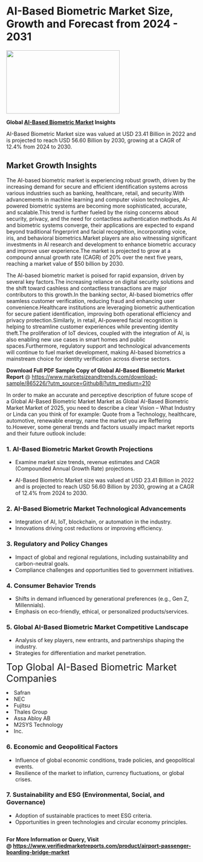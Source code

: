 <H1>AI-Based Biometric Market Size, Growth and Forecast from 2024 - 2031</H1><img class="aligncenter size-medium wp-image-584254" src="https://thirdeyenews.in/wp-content/uploads/2024/09/Global-Market-Research-300x168.jpeg" alt="" width="300" height="168" /><p><strong>Global&nbsp;<a href="https://www.marketsizeandtrends.com/download-sample/865226/?utm_source=Github8j?utm_medium=210">AI-Based Biometric Market</a> Insights</strong></p><p>AI-Based Biometric Market size was valued at USD 23.41 Billion in 2022 and is projected to reach USD 56.60 Billion by 2030, growing at a CAGR of 12.4% from 2024 to 2030.</p><p><h2>Market Growth Insights</h2> <p>The AI-based biometric market is experiencing robust growth, driven by the increasing demand for secure and efficient identification systems across various industries such as banking, healthcare, retail, and security.With advancements in machine learning and computer vision technologies, AI-powered biometric systems are becoming more sophisticated, accurate, and scalable.This trend is further fueled by the rising concerns about security, privacy, and the need for contactless authentication methods.As AI and biometric systems converge, their applications are expected to expand beyond traditional fingerprint and facial recognition, incorporating voice, iris, and behavioral biometrics.Market players are also witnessing significant investments in AI research and development to enhance biometric accuracy and improve user experience.The market is projected to grow at a compound annual growth rate (CAGR) of 20% over the next five years, reaching a market value of $50 billion by 2030.</p> <p>The AI-based biometric market is poised for rapid expansion, driven by several key factors.The increasing reliance on digital security solutions and the shift toward cashless and contactless transactions are major contributors to this growth.In the banking sector, AI-based biometrics offer seamless customer verification, reducing fraud and enhancing user convenience.Healthcare institutions are leveraging biometric authentication for secure patient identification, improving both operational efficiency and privacy protection.Similarly, in retail, AI-powered facial recognition is helping to streamline customer experiences while preventing identity theft.The proliferation of IoT devices, coupled with the integration of AI, is also enabling new use cases in smart homes and public spaces.Furthermore, regulatory support and technological advancements will continue to fuel market development, making AI-based biometrics a mainstream choice for identity verification across diverse sectors.<p><span class=""><strong>Download Full PDF Sample Copy of Global AI-Based Biometric Market Report</strong> @ <a href="https://www.marketsizeandtrends.com/download-sample/865226/?utm_source=Github8j?utm_medium=210" target="_blank">https://www.marketsizeandtrends.com/download-sample/865226/?utm_source=Github8j?utm_medium=210</a></span></p><p>In order to make an accurate and perceptive description of future scope of a Global&nbsp;AI-Based Biometric Market Market as Global&nbsp;AI-Based Biometric Market Market of 2025, you need to describe a clear Vision &ndash; What Industry or Linda can you think of for example: Quote from a Technology, healthcare, automotive, renewable energy, name the market you are Reffering to.However, some general trends and factors usually impact market reports and their future outlook include:</p><h3>1.&nbsp;<strong>AI-Based Biometric Market Growth Projections</strong></h3><ul><li>Examine market size trends, revenue estimates and CAGR (Compounded Annual Growth Rate) projections.</li><li><p>AI-Based Biometric Market size was valued at USD 23.41 Billion in 2022 and is projected to reach USD 56.60 Billion by 2030, growing at a CAGR of 12.4% from 2024 to 2030.</p></li></ul><h3>2.&nbsp;<strong>AI-Based Biometric Market Technological Advancements</strong></h3><ul><li>Integration of AI, IoT, blockchain, or automation in the industry.</li><li>Innovations driving cost reductions or improving efficiency.</li></ul><h3>3.&nbsp;<strong>Regulatory and Policy Changes</strong></h3><ul><li>Impact of global and regional regulations, including sustainability and carbon-neutral goals.</li><li>Compliance challenges and opportunities tied to government initiatives.</li></ul><h3>4.&nbsp;<strong>Consumer Behavior Trends</strong></h3><ul><li>Shifts in demand influenced by generational preferences (e.g., Gen Z, Millennials).</li><li>Emphasis on eco-friendly, ethical, or personalized products/services.</li></ul><h3>5.&nbsp;<strong>Global AI-Based Biometric Market Competitive Landscape</strong></h3><ul><li>Analysis of key players, new entrants, and partnerships shaping the industry.</li><li>Strategies for differentiation and market penetration.</li></ul><p data-pm-slice="1 1 []"><span style="color: inherit; font-family: inherit; font-size: 25px;">Top Global AI-Based Biometric Market Companies</span></p><div class="" data-test-id=""><p><li>Safran</li><li> NEC</li><li> Fujitsu</li><li> Thales Group</li><li> Assa Abloy AB</li><li> M2SYS Technology</li><li> Inc.</li></p></div><h3>6.&nbsp;<strong>Economic and Geopolitical Factors</strong></h3><ul><li>Influence of global economic conditions, trade policies, and geopolitical events.</li><li>Resilience of the market to inflation, currency fluctuations, or global crises.</li></ul><h3>7.&nbsp;<strong>Sustainability and ESG (Environmental, Social, and Governance)</strong></h3><ul><li>Adoption of sustainable practices to meet ESG criteria.</li><li>Opportunities in green technologies and circular economy principles.</li></ul><h2><strong style="font-size: 14px;">For More Information or Query, Visit @&nbsp;</strong><a style="background-color: #ffffff; font-size: 14px;" href="https://www.marketsizeandtrends.com/report/ai-based-biometric-market/" target="_blank">https://www.verifiedmarketreports.com/product/airport-passenger-boarding-bridge-market</a></h2>